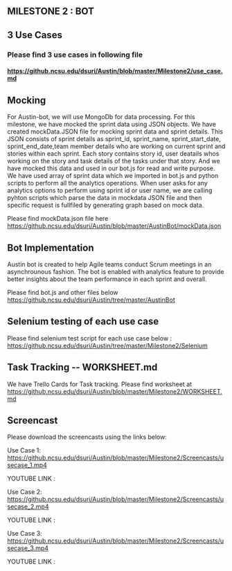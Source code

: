 ## MILESTONE 2 : BOT


## 3 Use Cases

### Please find 3 use cases in following file
#### https://github.ncsu.edu/dsuri/Austin/blob/master/Milestone2/use_case.md

## Mocking

  For Austin-bot, we will use MongoDb for data processing. For this milestone, we have mocked the sprint data using JSON objects. We have created mockData.JSON file for mocking sprint data and sprint details. This JSON consists of sprint details as sprint_id, sprint_name, sprint_start_date, sprint_end_date,team member details who are working on current sprint and stories within each sprint. Each story contains story id, user deatails whos working on the story and task details of the tasks under that story. And we have mocked this data and used in our bot.js for read and write purpose. We have used array of sprint data which we imported in bot.js and python scripts to perform all the analytics operations.
  When user asks for any analytics options to perform using sprint id or user name, we are calling pyhton scripts which parse the data in mockdata JSON file and then specific request is fullfiled by generating graph based on mock data.

  Please find mockData.json file here
  https://github.ncsu.edu/dsuri/Austin/blob/master/AustinBot/mockData.json

## Bot Implementation

  Austin bot is created to help Agile teams conduct Scrum meetings in an asynchrounous fashion. The bot is enabled with analytics feature to provide better insights about the team performance in each sprint and overall.
  
  Please find bot.js and other files below
  https://github.ncsu.edu/dsuri/Austin/tree/master/AustinBot


## Selenium testing of each use case

  Please find selenium test script for each use case below :
  https://github.ncsu.edu/dsuri/Austin/tree/master/Milestone2/Selenium
	
## Task Tracking -- WORKSHEET.md

  We have Trello Cards for Task tracking.
  Please find worksheet at https://github.ncsu.edu/dsuri/Austin/blob/master/Milestone2/WORKSHEET.md

## Screencast

  Please download the screencasts using the links below:

  Use Case 1: https://github.ncsu.edu/dsuri/Austin/blob/master/Milestone2/Screencasts/usecase_1.mp4
  
  YOUTUBE LINK : 

  Use Case 2: https://github.ncsu.edu/dsuri/Austin/blob/master/Milestone2/Screencasts/usecase_2.mp4
  
  YOUTUBE LINK : 

  Use Case 3: https://github.ncsu.edu/dsuri/Austin/blob/master/Milestone2/Screencasts/usecase_3.mp4
  
  YOUTUBE LINK : 
